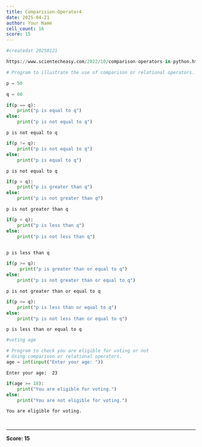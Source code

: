 ```yaml
---
title: Comparision-Operator4
date: 2025-04-21
author: Your Name
cell_count: 16
score: 15
---
```


```python
#createdat 20250121
```


```python
https://www.scientecheasy.com/2022/10/comparison-operators-in-python.html/
```


```python
# Program to illustrate the use of comparison or relational operators. 
```


```python
p = 50
```


```python
q = 60
```


```python
if(p == q):
    print("p is equal to q")
else:
    print("p is not equal to q")
```

    p is not equal to q



```python
if(p != q):
    print("p is not equal to q")
else:
    print("p is equal to q")
```

    p is not equal to q



```python
if(p > q):
    print("p is greater than q")
else:
    print("p is not greater than q")
```

    p is not greater than q



```python
if(p < q): 
    print("p is less than q")  
else: 
    print("p is not less than q")
   
```

    p is less than q



```python
if(p >= q):
     print("p is greater than or equal to q")
else:
    print("p is not greater than or equal to q")
```

    p is not greater than or equal to q



```python
if(p <= q):
    print("p is less than or equal to q")
else:
    print("p is not less than or equal to q")

```

    p is less than or equal to q



```python
#voting age
```


```python
# Program to check you are eligible for voting or not
# Using comparison or relational operators.
age = int(input("Enter your age: "))
```

    Enter your age:  23



```python
if(age >= 18):
    print("You are eligible for voting.")
else:
    print("You are not eligible for voting.")
```

    You are eligible for voting.



```python

```


```python

```


---
**Score: 15**